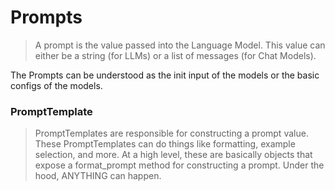 # Prompts

> A prompt is the value passed into the Language Model. This value can either be a string (for LLMs) or a list of messages (for Chat Models).

The Prompts can be understood as the init input of the models or the basic configs of the models.

### PromptTemplate

> PromptTemplates are responsible for constructing a prompt value. These PromptTemplates can do things like formatting, example selection, and more. At a high level, these are basically objects that expose a format\_prompt method for constructing a prompt. Under the hood, ANYTHING can happen.
